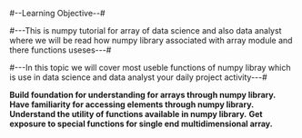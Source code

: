 #--Learning Objective--# 

#---This is numpy tutorial for array of data science and also data analyst where we will be read how numpy library associated with array module and there functions useses---#

#---In this topic we will cover most useble functions of numpy libray which is use in data science and data analyst your daily project activity---#

**Build foundation for understanding for arrays through numpy library.**
**Have familiarity for accessing elements through numpy library.**
**Understand the utility of functions available in numpy library.**
**Get exposure to special functions for single end multidimensional array.**


